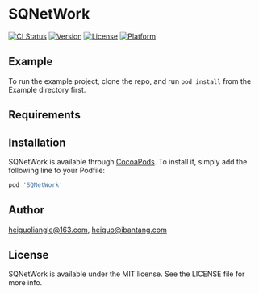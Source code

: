 # SQNetWork

[![CI Status](https://img.shields.io/travis/heiguoliangle@163.com/SQNetWork.svg?style=flat)](https://travis-ci.org/heiguoliangle@163.com/SQNetWork)
[![Version](https://img.shields.io/cocoapods/v/SQNetWork.svg?style=flat)](https://cocoapods.org/pods/SQNetWork)
[![License](https://img.shields.io/cocoapods/l/SQNetWork.svg?style=flat)](https://cocoapods.org/pods/SQNetWork)
[![Platform](https://img.shields.io/cocoapods/p/SQNetWork.svg?style=flat)](https://cocoapods.org/pods/SQNetWork)

## Example

To run the example project, clone the repo, and run `pod install` from the Example directory first.

## Requirements

## Installation

SQNetWork is available through [CocoaPods](https://cocoapods.org). To install
it, simply add the following line to your Podfile:

```ruby
pod 'SQNetWork'
```

## Author

heiguoliangle@163.com, heiguo@ibantang.com

## License

SQNetWork is available under the MIT license. See the LICENSE file for more info.
